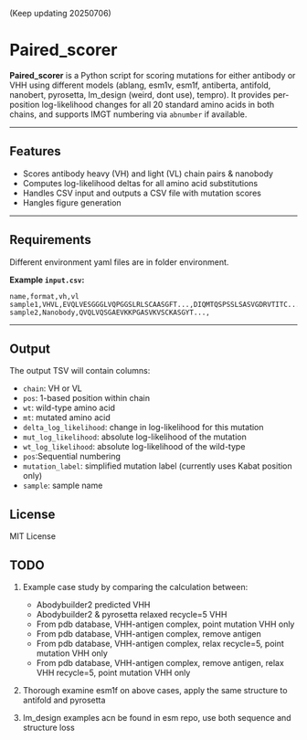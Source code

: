 (Keep updating 20250706)

# Paired\_scorer

**Paired\_scorer** is a Python script for scoring mutations for either antibody or VHH using different models (ablang, esm1v, esm1f, antiberta, antifold, nanobert, pyrosetta, lm_design (weird, dont use), tempro). It provides per-position log-likelihood changes for all 20 standard amino acids in both chains, and supports IMGT numbering via `abnumber` if available.

---

## Features

* Scores antibody heavy (VH) and light (VL) chain pairs & nanobody
* Computes log-likelihood deltas for all amino acid substitutions
* Handles CSV input and outputs a CSV file with mutation scores
* Hangles figure generation

---

## Requirements

Different environment yaml files are in folder environment.


**Example `input.csv`:**

```csv
name,format,vh,vl
sample1,VHVL,EVQLVESGGGLVQPGGSLRLSCAASGFT...,DIQMTQSPSSLSASVGDRVTITC...
sample2,Nanobody,QVQLVQSGAEVKKPGASVKVSCKASGYT...,
```

---

## Output

The output TSV will contain columns:

* `chain`: VH or VL
* `pos`: 1-based position within chain
* `wt`: wild-type amino acid
* `mt`: mutated amino acid
* `delta_log_likelihood`: change in log-likelihood for this mutation
* `mut_log_likelihood`: absolute log-likelihood of the mutation
* `wt_log_likelihood`: absolute log-likelihood of the wild-type
* `pos`:Sequential numbering
* `mutation_label`: simplified mutation label (currently uses Kabat position only)
* `sample`: sample name

## License

MIT License

## TODO
1. Example case study by comparing the calculation between:
    * Abodybuilder2 predicted VHH
    * Abodybuilder2 & pyrosetta relaxed recycle=5 VHH
    * From pdb database, VHH-antigen complex, point mutation VHH only
    * From pdb database, VHH-antigen complex, remove antigen
    * From pdb database, VHH-antigen complex, relax recycle=5, point mutation VHH only
    * From pdb database, VHH-antigen complex, remove antigen, relax VHH recycle=5, point mutation VHH only

2. Thorough examine esm1f on above cases, apply the same structure to antifold and pyrosetta
3. lm_design examples acn be found in esm repo, use both sequence and structure loss